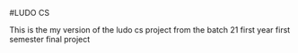 #LUDO CS

This is the my version of the ludo cs project from the batch 21 first year first semester final project